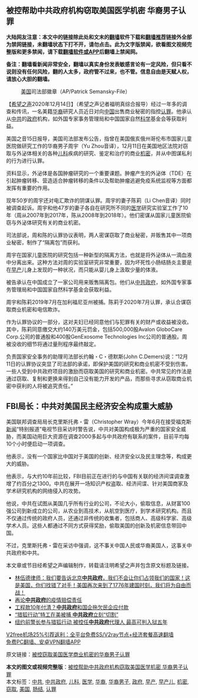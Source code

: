  <h2>被控帮助中共政府机构窃取美国医学机密 华裔男子认罪</h2> <p class="notice"><b>大陆网友注意：本文中的链接除此处和文末的<a href="https://github.com/bannedbook/fanqiang" >翻墙</a>软件下载和<a href="https://github.com/killgcd/justmysocks/blob/master/README.md">翻墙推荐</a>链接外全部为禁网链接，未翻墙状态下打不开，请勿点击。此为文字版禁闻，欲看图文视频完整版和更多禁闻，请下载<a href="https://github.com/bannedbook/fanqiang">翻墙软件或APP</a>后翻墙上禁闻网。</p><p>备注：翻墙看新闻非常安全，翻墙以真实身份发表敏感言论有一定风险，但只看不说则没有任何风险，翻的人太多，政府管不过来，也不管。信息自由是天赋人权，请放心大胆的翻墙。</b></p>  <div class="entry"> <figure><figcaption><a href="https://www.bannedbook.org/bnews/tag/%e7%be%8e%e5%9b%bd/" class="st_tag internal_tag" rel="tag" title="标签 美国 下的日志">美国</a>司法部徽章（AP/Patrick Semansky-File）</figcaption></figure> <p>【<span class='wp_keywordlink_affiliate'><a href="https://www.soundofhope.org" title="希望之声" target="_blank">希望之声</a></span>2020年12月14日】（希望之声记者福明真综合报导）经过一年多的调查和传讯，一名美籍<a href="https://www.bannedbook.org/bnews/tag/%e5%8d%8e%e8%a3%94/" class="st_tag internal_tag" rel="tag" title="标签 华裔 下的日志">华裔</a>研究人员近日对向<span class='wp_keywordlink_affiliate'><a href="https://www.bannedbook.org/" title="中国" target="_blank">中国</a></span>出售商业秘密的指控<a href="https://www.bannedbook.org/bnews/tag/%E8%AE%A4%E7%BD%AA/" class="st_tag internal_tag" rel="tag" title="标签 认罪 下的日志">认罪</a>。他承认从<a href="https://www.bannedbook.org/bnews/tag/%e4%b8%ad%e5%85%b1/" class="st_tag internal_tag" rel="tag" title="标签 中共 下的日志">中共</a>的<a href="https://www.bannedbook.org/bnews/tag/%e6%94%bf%e5%ba%9c/" class="st_tag internal_tag" rel="tag" title="标签 政府 下的日志">政府</a>机构，如外国专家事务管理局和中国国家自然<span class='wp_keywordlink'><a href="https://www.bannedbook.org/forum11/topic309.html" title="禁片：“科学”的棍子" target="_blank">科学</a></span>基金会等获取利益。</p> <p>美国之音15日报导，美国司法部发布公告，指曾在美国俄亥俄州哥伦布市国家儿童医院做研究工作的华裔男子周宇（Yu Zhou音译），12月11日在美国地区法院对窃取与外泌体相关的各种<a href="https://www.bannedbook.org/bnews/tag/%E5%84%BF%E7%A7%91/" class="st_tag internal_tag" rel="tag" title="标签 儿科 下的日志">儿科</a>疾病的研究、鉴定和治疗的商业<a href="https://www.bannedbook.org/bnews/tag/%E6%9C%BA%E5%AF%86/" class="st_tag internal_tag" rel="tag" title="标签 机密 下的日志">机密</a>，并从中图谋私利的行为进行认罪。</p> <p>资料显示，外泌体是各国肿瘤研究的一个重要课题。肿瘤产生的外泌体（TDE）在引起肿瘤转移、营造适合肿瘤转移的条件以及帮助肿瘤逃避免疫系统监视等方面都发挥有重要的作用。</p> <p>现年50岁的周宇还对电汇欺诈的阴谋认罪。周宇的妻子陈莉（Li Chen音译）同时被调查起诉。周宇和他47岁的妻子各自在研究所不同的<a href="https://www.bannedbook.org/bnews/tag/%e5%8c%bb%e5%ad%a6/" class="st_tag internal_tag" rel="tag" title="标签 医学 下的日志">医学</a>研究实验室工作了10年（周从2007年到2017年，陈从2008年到2018年）。他们密谋从国家儿童医院偷窃与外泌体研究有关的商业机密。</p>  <p>司法部说，周和陈的认罪协议表明，两人密谋窃取了商业秘密，并贩售其中一项商业秘密，制作了“隔离包”而获利。</p> <p>周宇在国家儿童医院的研究包括一种新型的隔离方法，也就是将外泌体从一滴血液中分离出来。这种方法对周的实验室研究非常重要，因为坏死性小肠结肠炎主要是在<a href="https://www.bannedbook.org/bnews/tag/%E6%97%A9%E4%BA%A7/" class="st_tag internal_tag" rel="tag" title="标签 早产 下的日志">早产</a>儿身上发现的一种状况，而只能从婴儿身上汲取少量的体液。</p> <p>被告承认在中国成立了一家公司用来贩售隔离包。他们从<a href="https://www.bannedbook.org/bnews/tag/%e4%b8%ad%e5%85%b1%e6%94%bf%e5%ba%9c/" class="st_tag internal_tag" rel="tag" title="标签 中共政府 下的日志">中共政府</a>，如外国专家事务管理局和中国国家自然科学基金会获取利益。</p> <p>周宇和陈莉2019年7月在加利福尼亚州被捕。陈莉于2020年7月认罪，承认合谋窃取商业机密和电信欺诈。</p>  <p>作为认罪协议的一部分，这对夫妇已经同意他们与犯罪有关的财产或收益被没收。其中，陈莉同意缴交大约140万美元罚金，包括500,000股Avalon GloboCare Corp.公司的普通股和400股GenExosome Technologies Inc公司的普通股。周被没收的细节将通过量刑程序最终敲定。</p> <p>负责国家安全事务的助理司法部长约翰・C・德默斯(John C.Demers)说：“12月11日的认罪协议突显了司法部的承诺，即保护美国的研究和商业机密不受到伤害。一些人受到中共政府项目的激励而窃取美国的研究和商业机密。中共常见的作法是通过窃取、复制和更换来得到自己没有能力开发的产品，而那些寻求从窃取商业机密中获利的人将被追究责任。”</p> <h2>FBI局长：中共对美国民主经济安全构成重大威胁</h2> <p>美国联邦调查局局长克里斯托弗・雷（Christopher Wray）今年6月在接受福克斯<span class='wp_keywordlink_affiliate'><a href="https://www.bannedbook.org/" title="新闻">新闻</a></span>“特别报道”电视节目采访时警告说，中共对美国构成极为严重的国家安全威胁，而美国动用巨大资源在调查2000多起与中共政府有联系的案件，目前平均每10个小时便启动一项调查。</p> <p>他表示，没有一个国家比中国对于美国的创新、经济安全以及民主理念等，构成更大的威胁。</p>  <p>他表示，与大约10年前比较，FBI目前正在进行的与中国有关联的经济间谍调查激增了约百分之1300。中共在展开一场知识产权盗取、经济间谍、针对美国商家及学术研究机构的网络侵入的攻势。</p> <p>他说，中共在试图从美国几乎所有行业的公司，不论大小，偷取信息，从财富100强公司到新成立的公司，从农业到高技术，从航空到医疗，到学术研究机构。而且不仅通过传统的政府人员，还通过非传统的收集者，包括商人、高级科学家、高级学术人员。这些人都通过不同方式获得奖励，偷取美国的创新及机密信息带回中国。</p> <p>不过，克里斯托弗・雷在采访中强调，这不事关中国人民或华裔美国人，这事关中共政府和中共。</p> <p>本文章或节目经希望之声编辑制作，转载请注明希望之声并包含原文标题及链接。</p>  <ul class='op-related-articles' title='相关阅读'> <li><a href='https://www.bannedbook.org/bnews/bannedvideo/20201203/1441258.html' target='_blank'>林伍德律师：我们要告诉北京<b>中共政府</b>，我们不会让你们占领我们的国家！这是美国，你们找错了对手！美国再次来到了1776年建国时刻，我们将为自由而战！</a></li> <li><a href='https://www.bannedbook.org/bnews/renquan/20201117/1432286.html' target='_blank'>再论<b>中共政府</b>的疫情赔偿责任</a></li> <li><a href='https://www.bannedbook.org/bnews/comments/20201105/1425986.html' target='_blank'>工程款10年付清？<b>中共政府</b>和国企拖欠民企应付款</a></li> <li><a href='https://www.bannedbook.org/bnews/cbnews/20201031/1423284.html' target='_blank'>“猎狐行动”特工在美被捕 <b>中共政府</b>立刻“切割”</a></li> <li><a href='https://www.bannedbook.org/bnews/cnnews/20201030/1422791.html' target='_blank'>纽约前警长参与猎狐行动 被控任<b>中共政府</b>代理人 最高可判入狱五年</a></li> </ul> <p class="texttj"> <a href="https://www.bannedbook.org/forum23/topic22702.html" target="_blank">V2free机场25%引荐返利：全平台免费SS/V2ray节点+经济套餐高速翻墙</a><br/> <a href="https://github.com/bannedbook/fanqiang/wiki/%E7%A6%81%E9%97%BB%E7%BD%91%E5%AE%89%E5%8D%93%E7%BF%BB%E5%A2%99%E6%96%B0%E9%97%BBAPP" target="_blank">免费PC翻墙、安卓VPN翻墙APP</a></p><p>原文链接：<a class="src_link"  href="https://www.soundofhope.org/post/453727" target="_blank">被控窃取美国医学商业机密的华裔男子认罪</a></p><a name='sharetosocial'></a>       <div><b>本文的图文或视频完整版</b>：<a href='https://www.bannedbook.org/bnews/comments/20201215/1448126.html'>被控帮助中共政府机构窃取美国医学机密 华裔男子认罪</a></div>  </div><!--END ENTRY--> <div class="postfooter"> <div>本文标签：<a href="https://www.bannedbook.org/bnews/tag/%e4%b8%ad%e5%85%b1/" rel="tag">中共</a>, <a href="https://www.bannedbook.org/bnews/tag/%e4%b8%ad%e5%85%b1%e6%94%bf%e5%ba%9c/" rel="tag">中共政府</a>, <a href="https://www.bannedbook.org/bnews/tag/%E5%84%BF%E7%A7%91/" rel="tag">儿科</a>, <a href="https://www.bannedbook.org/bnews/tag/%e5%8c%bb%e5%ad%a6/" rel="tag">医学</a>, <a href="https://www.bannedbook.org/bnews/tag/%e5%8d%8e%e8%a3%94/" rel="tag">华裔</a>, <a href="https://www.bannedbook.org/bnews/tag/%E5%8D%8E%E8%A3%94%E7%94%B7%E5%AD%90/" rel="tag">华裔男子</a>, <a href="https://www.bannedbook.org/bnews/tag/%e6%94%bf%e5%ba%9c/" rel="tag">政府</a>, <a href="https://www.bannedbook.org/bnews/tag/%E6%97%A9%E4%BA%A7/" rel="tag">早产</a>, <a href="https://www.bannedbook.org/bnews/tag/%E6%97%A9%E4%BA%A7%E5%84%BF/" rel="tag">早产儿</a>, <a href="https://www.bannedbook.org/bnews/tag/%E6%9C%BA%E5%AF%86/" rel="tag">机密</a>, <a href="https://www.bannedbook.org/bnews/tag/%E7%AA%83%E5%8F%96/" rel="tag">窃取</a>, <a href="https://www.bannedbook.org/bnews/tag/%e7%be%8e%e5%9b%bd/" rel="tag">美国</a>, <a href="https://www.bannedbook.org/bnews/tag/%e8%82%a0%e7%bb%93/" rel="tag">肠结</a>, <a href="https://www.bannedbook.org/bnews/tag/%E8%AE%A4%E7%BD%AA/" rel="tag">认罪</a></div>  </div><!--END POSTFOOTER--> 